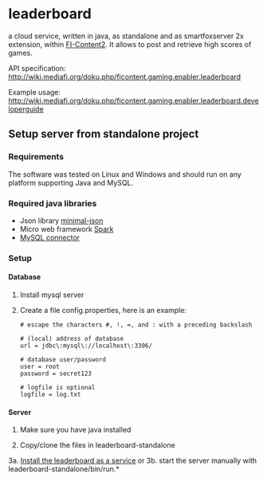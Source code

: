 leaderboard
===========

a cloud service, written in java, as standalone and as smartfoxserver 2x extension, within <a href="http://mediafi.org">FI-Content2</a>. It allows to post and retrieve high scores of games.

API specification:
http://wiki.mediafi.org/doku.php/ficontent.gaming.enabler.leaderboard

Example usage:
http://wiki.mediafi.org/doku.php/ficontent.gaming.enabler.leaderboard.developerguide

## Setup server from standalone project

### Requirements
The software was tested on Linux and Windows and should run on any platform supporting Java and MySQL.


### Required java libraries <a name="javalibs"></a>
- Json library [minimal-json](https://github.com/ralfstx/minimal-json)
- Micro web framework [Spark](http://www.sparkjava.com)
- [MySQL connector](http://dev.mysql.com/downloads/connector/j/)

### Setup

#### Database

1. Install mysql server

2. Create a file config.properties, here is an example:
	```
	# escape the characters #, !, =, and : with a preceding backslash

	# (local) address of database
	url = jdbc\:mysql\://localhost\:3306/

	# database user/password
	user = root
	password = secret123

	# logfile is optional
	logfile = log.txt
	```

#### Server

1. Make sure you have java installed

2. Copy/clone the files in leaderboard-standalone

3a. [Install the leaderboard as a service](leaderboard-standalone/installation-as-service-in_etc-init.d)
or
3b. start the server manually with leaderboard-standalone/bin/run.*
